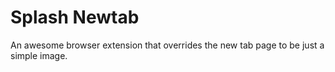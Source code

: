 # Splash Newtab

An awesome browser extension that overrides the new tab page to be just 
a simple image.
